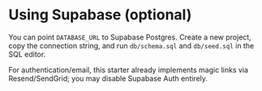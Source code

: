 # Using Supabase (optional)

You can point `DATABASE_URL` to Supabase Postgres. Create a new project, copy the connection string, and run `db/schema.sql` and `db/seed.sql` in the SQL editor.

For authentication/email, this starter already implements magic links via Resend/SendGrid; you may disable Supabase Auth entirely.
